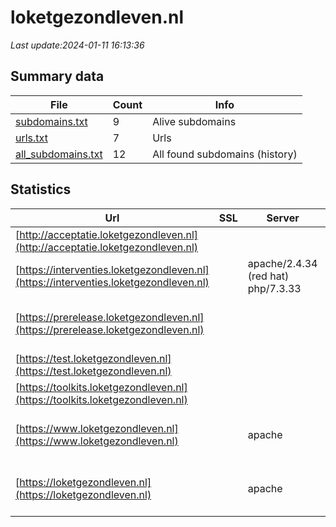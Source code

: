 # loketgezondleven.nl
*Last update:2024-01-11 16:13:36*
## Summary data
| File       | Count | Info |
|------------|-------|------|
|[subdomains.txt](/data/loketgezondleven/subdomains.txt)|9|Alive subdomains|
|[urls.txt](/data/loketgezondleven/urls.txt)|7|Urls|
|[all_subdomains.txt](/data/loketgezondleven/all_subdomains.txt)|12|All found subdomains (history)|
## Statistics
| Url | SSL | Server | Cookie | HSTS | CSP | XFO | XXP | RP | Tech |
|------------|-------|------|------|------|------|------|------|------|------|
|[http://acceptatie.loketgezondleven.nl](http://acceptatie.loketgezondleven.nl)| | | | | | | |:white_check_mark: ||
|[https://interventies.loketgezondleven.nl](https://interventies.loketgezondleven.nl)| |apache/2.4.34 (red hat) php/7.3.33| |:white_check_mark: | |:white_check_mark: | |:white_check_mark: |Apache HTTP Server:2...|
|[https://prerelease.loketgezondleven.nl](https://prerelease.loketgezondleven.nl)| | | | | | | |:white_check_mark: |Apache HTTP Server H...|
|[https://test.loketgezondleven.nl](https://test.loketgezondleven.nl)| | |:warning: |:white_check_mark: | | | |:white_check_mark: |F5 BigIP HSTS|
|[https://toolkits.loketgezondleven.nl](https://toolkits.loketgezondleven.nl)| | | | | | | |:white_check_mark: |HSTS Varnish|
|[https://www.loketgezondleven.nl](https://www.loketgezondleven.nl)| |apache| |:white_check_mark: | |:white_check_mark: |:white_check_mark: |:white_check_mark: |Apache HTTP Server D...|
|[https://loketgezondleven.nl](https://loketgezondleven.nl)| |apache| |:white_check_mark: | |:white_check_mark: |:white_check_mark: |:white_check_mark: |Apache HTTP Server H...|